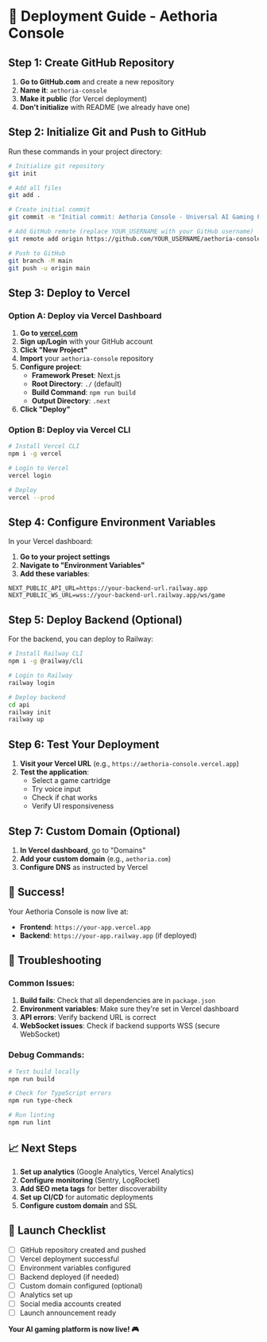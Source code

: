 # 🚀 Deployment Guide - Aethoria Console

## Step 1: Create GitHub Repository

1. **Go to GitHub.com** and create a new repository
2. **Name it**: `aethoria-console`
3. **Make it public** (for Vercel deployment)
4. **Don't initialize** with README (we already have one)

## Step 2: Initialize Git and Push to GitHub

Run these commands in your project directory:

```bash
# Initialize git repository
git init

# Add all files
git add .

# Create initial commit
git commit -m "Initial commit: Aethoria Console - Universal AI Gaming Platform"

# Add GitHub remote (replace YOUR_USERNAME with your GitHub username)
git remote add origin https://github.com/YOUR_USERNAME/aethoria-console.git

# Push to GitHub
git branch -M main
git push -u origin main
```

## Step 3: Deploy to Vercel

### Option A: Deploy via Vercel Dashboard

1. **Go to [vercel.com](https://vercel.com)**
2. **Sign up/Login** with your GitHub account
3. **Click "New Project"**
4. **Import** your `aethoria-console` repository
5. **Configure project**:
   - **Framework Preset**: Next.js
   - **Root Directory**: `./` (default)
   - **Build Command**: `npm run build`
   - **Output Directory**: `.next`
6. **Click "Deploy"**

### Option B: Deploy via Vercel CLI

```bash
# Install Vercel CLI
npm i -g vercel

# Login to Vercel
vercel login

# Deploy
vercel --prod
```

## Step 4: Configure Environment Variables

In your Vercel dashboard:

1. **Go to your project settings**
2. **Navigate to "Environment Variables"**
3. **Add these variables**:

```
NEXT_PUBLIC_API_URL=https://your-backend-url.railway.app
NEXT_PUBLIC_WS_URL=wss://your-backend-url.railway.app/ws/game
```

## Step 5: Deploy Backend (Optional)

For the backend, you can deploy to Railway:

```bash
# Install Railway CLI
npm i -g @railway/cli

# Login to Railway
railway login

# Deploy backend
cd api
railway init
railway up
```

## Step 6: Test Your Deployment

1. **Visit your Vercel URL** (e.g., `https://aethoria-console.vercel.app`)
2. **Test the application**:
   - Select a game cartridge
   - Try voice input
   - Check if chat works
   - Verify UI responsiveness

## Step 7: Custom Domain (Optional)

1. **In Vercel dashboard**, go to "Domains"
2. **Add your custom domain** (e.g., `aethoria.com`)
3. **Configure DNS** as instructed by Vercel

## 🎉 Success!

Your Aethoria Console is now live at:
- **Frontend**: `https://your-app.vercel.app`
- **Backend**: `https://your-app.railway.app` (if deployed)

## 🔧 Troubleshooting

### Common Issues:

1. **Build fails**: Check that all dependencies are in `package.json`
2. **Environment variables**: Make sure they're set in Vercel dashboard
3. **API errors**: Verify backend URL is correct
4. **WebSocket issues**: Check if backend supports WSS (secure WebSocket)

### Debug Commands:

```bash
# Test build locally
npm run build

# Check for TypeScript errors
npm run type-check

# Run linting
npm run lint
```

## 📈 Next Steps

1. **Set up analytics** (Google Analytics, Vercel Analytics)
2. **Configure monitoring** (Sentry, LogRocket)
3. **Add SEO meta tags** for better discoverability
4. **Set up CI/CD** for automatic deployments
5. **Configure custom domain** and SSL

## 🚀 Launch Checklist

- [ ] GitHub repository created and pushed
- [ ] Vercel deployment successful
- [ ] Environment variables configured
- [ ] Backend deployed (if needed)
- [ ] Custom domain configured (optional)
- [ ] Analytics set up
- [ ] Social media accounts created
- [ ] Launch announcement ready

**Your AI gaming platform is now live! 🎮** 